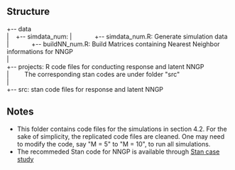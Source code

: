 
Structure
------------------
+-- data<br />
|   &nbsp;&nbsp;        +-- simdata_num:
|   &nbsp;&nbsp;   &nbsp;&nbsp;  &nbsp;&nbsp;  &nbsp;&nbsp;  +-- simdata_num.R:
Generate simulation data<br />
|   &nbsp;&nbsp;   &nbsp;&nbsp;  &nbsp;&nbsp;  &nbsp;&nbsp;  +-- buildNN_num.R:
Build Matrices containing Nearest Neighbor informations for NNGP<br />
|<br />
+-- projects: R code files for conducting response and latent NNGP <br />
|    &nbsp; &nbsp; &nbsp;  &nbsp;      The corresponding stan codes are under folder "src"<br />
|<br />
+-- src: stan code files for response and latent NNGP<br />

Notes
---------
* This folder contains code files for the simulations in section 4.2. For the sake of simplicity, the replicated code files are cleaned. One may need to modify the code, say "M = 5" to "M = 10", to run all simulations.
* The recommeded Stan code for NNGP is available through [Stan case study](http://mc-stan.org/users/documentation/case-studies/nngp.html)






